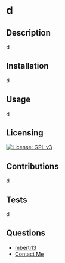 
# d
## Description
d

## Installation
d
## Usage
d
## Licensing
[![License: GPL v3](https://img.shields.io/badge/License-GPLv3-blue.svg)](https://www.gnu.org/licenses/gpl-3.0)
## Contributions
d
## Tests
d
## Questions
- [mberti13](https://github.com/mberti13)
- [Contact Me](mailto:matt.berti13@gmail.com)

